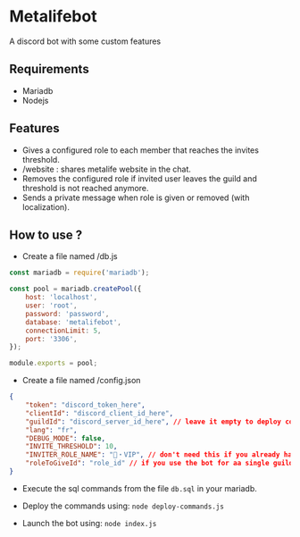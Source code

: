 # Metalifebot
A discord bot with some custom features

## Requirements
- Mariadb
- Nodejs

## Features
- Gives a configured role to each member that reaches the invites threshold.
- /website : shares metalife website in the chat.
- Removes the configured role if invited user leaves the guild and threshold is not reached anymore.
- Sends a private message when role is given or removed (with localization).

## How to use ?
- Create a file named /db.js
```js
const mariadb = require('mariadb');

const pool = mariadb.createPool({
	host: 'localhost',
	user: 'root',
	password: 'password',
	database: 'metalifebot',
	connectionLimit: 5,
	port: '3306',
});

module.exports = pool;

```
- Create a file named /config.json
```json
{
	"token": "discord_token_here",
	"clientId": "discord_client_id_here",
	"guildId": "discord_server_id_here", // leave it empty to deploy commands in all the guilds
	"lang": "fr",
	"DEBUG_MODE": false,
	"INVITE_THRESHOLD": 10,
	"INVITER_ROLE_NAME": "📀・VIP", // don't need this if you already have a roleToGiveId (for single guild)
	"roleToGiveId": "role_id" // if you use the bot for aa single guild, put the role id here
}
```

- Execute the sql commands from the file `db.sql` in your mariadb.

- Deploy the commands using: `node deploy-commands.js`

- Launch the bot using: `node index.js`